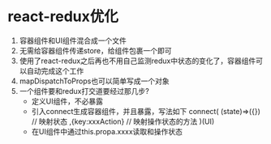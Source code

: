 # react-redux优化
1. 容器组件和UI组件混合成一个文件
2. 无需给容器组件传递store，给<App/>组件包裹一个<Provider store={store}></Provider>即可
3. 使用了react-redux之后再也不用自己监测redux中状态的变化了，容器组件可以自动完成这个工作
4. mapDispatchToProps也可以简单写成一个对象
5. 一个组件要和redux打交道要经过那几步?
   - 定义UI组件，不必暴露
   - 引入connect生成容器组件，并且暴露，写法如下
        connect(
            (state)=>({})   // 映射状态
            ,{key:xxxAction}    // 映射操作状态的方法
        )(UI)
   - 在UI组件中通过this.propa.xxxx读取和操作状态